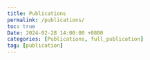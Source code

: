```yaml
---
title: Publications
permalink: /publications/
toc: true
Date: 2024-02-28 14:00:00 +0800
categories: [Publications, full_publication]
tag: [publication]
---
```

